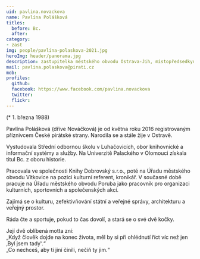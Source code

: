 ```yaml
---
uid: pavlina.novackova
name: Pavlína Polášková
titles:
  before: Bc.
  after:
category:
- zast
img: people/pavlina-polaskova-2021.jpg
heroImg: header/panorama.jpg
description: zastupitelka městského obvodu Ostrava-Jih, místopředsedkyně místního sdružení Ostrava
mail: pavlina.polaskova@pirati.cz
mob:			  
profiles:
  github:       
  facebook: https://www.facebook.com/pavlina.novackova
  twitter: 		  
  flickr:	 
---
```


(* 1. března 1988)

Pavlína Polášková (dříve Nováčková) je od května roku 2016 registrovaným příznivcem České pirátské strany. Narodila se a stále žije v Ostravě.

Vystudovala Střední odbornou školu v Luhačovicích, obor knihovnické a informační systémy a služby. Na Univerzitě Palackého v Olomouci získala titul Bc. z oboru historie.

Pracovala ve společnosti Knihy Dobrovský s.r.o., poté na Úřadu městského obvodu Vítkovice na pozici kulturní referent, kronikář. V současné době pracuje na Úřadu městského obvodu Poruba jako pracovník pro organizaci kulturních, sportovních a společenských akcí.

Zajímá se o kulturu, zefektivňování státní a veřejné správy, architekturu a veřejný prostor.

Ráda čte a sportuje, pokud to čas dovolí, a stará se o své dvě kočky.

Její dvě oblíbená motta zní:  
„Když člověk dojde na konec života, měl by si při ohlédnutí říct víc než jen ‚Byl jsem tady‛.“  
„Co nechceš, aby ti jiní činili, nečiň ty jim.“
